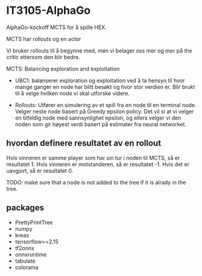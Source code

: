 # IT3105-AlphaGo

AlphaGo-kockoff MCTS for å spille HEX.

MCTS har rollouts og en actor

Vi bruker rollouts til å begynne med, men vi belager oss mer og mer på the critic ettersom den blir bedre.

MCTS:
Balancing exploration and exploitation

- UBC1: balanserer exploration og exploitation ved å ta hensyn til hvor mange ganger en node har blitt besøkt og hvor stor verdien er. Blir brukt til å velge hvilken node vi skal utforske videre.

- Rollouts: Utfører en simulering av et spill fra en node til en terminal node. Velger neste node basert på Greedy epsilon policy. Det vil si at vi velger en tilfeldig node med sannsynlighet epsilon, og ellers velger vi den noden som gir høyest verdi basert på estimater fra neural networket.

## hvordan definere resultatet av en rollout

Hvis vinneren er samme player som har sin tur i noden til MCTS, så er resultatet 1. Hvis vinneren er motstanderen, så er resultatet -1. Hvis det er uavgjort, så er resultatet 0.

TODO: make sure that a node is not added to the tree if it is alrady in the tree.

## packages

- PrettyPrintTree
- numpy
- kreas
- tensorflow==2.15
- tf2onnx
- onnxruntime
- tabulate
- colorama
